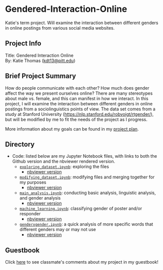 # Gendered-Interaction-Online
Katie's term project. Will examine the interaction between different genders in online postings from various social media websites.

## Project Info
Title: Gendered Interaction Online  
By: Katie Thomas (kdt13@pitt.edu)

## Brief Project Summary
How do people communicate with each other? How much does gender affect the way we present ourselves online? There are many stereotypes about male vs. female, and this can manifest in how we interact. In this project, I will examine the interaction between different genders in online postings from a sociolinguistics points of view. The data set comes from a study at Stanford University (https://nlp.stanford.edu/robvoigt/rtgender/), but will be modified by me to fit the needs of the project as I progress.

More information about my goals can be found in my [project plan](project_plan.md).

## Directory
- Code: listed below are my Jupyter Notebook files, with links to both the Github version and the nbviewer rendered version.
	- [`exploring_dataset.ipynb`](https://github.com/Data-Science-for-Linguists-2019/Gendered-Interaction-Online/blob/master/exploratory_data_analysis/exploring_dataset.ipynb): exploring the files
		- [nbviewer version](https://nbviewer.jupyter.org/github/Data-Science-for-Linguists-2019/Gendered-Interaction-Online/blob/master/exploratory_data_analysis/exploring_dataset.ipynb)
	- [`modifying_dataset.ipynb`](https://github.com/Data-Science-for-Linguists-2019/Gendered-Interaction-Online/blob/master/exploratory_data_analysis/modifying_dataset.ipynb): modifying files and merging together for my purposes
		- [nbviewer version](https://nbviewer.jupyter.org/github/Data-Science-for-Linguists-2019/Gendered-Interaction-Online/blob/master/exploratory_data_analysis/modifying_dataset.ipynb)
	- [`main_analysis.ipynb`](https://github.com/Data-Science-for-Linguists-2019/Gendered-Interaction-Online/blob/master/main_analysis.ipynb): conducting basic analysis, linguistic analysis, and gender analysis
		- [nbviewer version](https://nbviewer.jupyter.org/github/Data-Science-for-Linguists-2019/Gendered-Interaction-Online/blob/master/main_analysis.ipynb)
	- [`machine_learning.ipynb`](https://github.com/Data-Science-for-Linguists-2019/Gendered-Interaction-Online/blob/master/machine_learning.ipynb): classifying gender of poster and/or responder
		- [nbviewer version](https://nbviewer.jupyter.org/github/Data-Science-for-Linguists-2019/Gendered-Interaction-Online/blob/master/machine_learning.ipynb)
	- [`genderxgender.ipynb`](https://github.com/Data-Science-for-Linguists-2019/Gendered-Interaction-Online/blob/master/genderxgender.ipynb): a quick analysis of more specific words that different genders may or may not use
		- [nbviewer version](https://nbviewer.jupyter.org/github/Data-Science-for-Linguists-2019/Gendered-Interaction-Online/blob/master/genderxgender.ipynb)

## Guestbook
Click [here](https://github.com/Data-Science-for-Linguists-2019/Class-Plaza/blob/master/guestbooks/guestbook_katie.md) to see classmate's comments about my project in my guestbook!